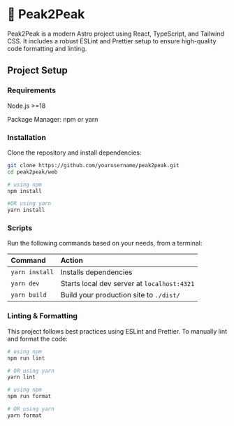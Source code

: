 # 🚀 Peak2Peak

Peak2Peak is a modern Astro project using React, TypeScript, and Tailwind CSS. It includes a robust ESLint and Prettier setup to ensure high-quality code formatting and linting.

## Project Setup

### Requirements

Node.js >=18

Package Manager: npm or yarn

### Installation

Clone the repository and install dependencies:

```bash
git clone https://github.com/yourusername/peak2peak.git
cd peak2peak/web

# using npm
npm install

#OR using yarn
yarn install
```

### Scripts

Run the following commands based on your needs, from a terminal:

| Command        | Action                                      |
| :------------- | :------------------------------------------ |
| `yarn install` | Installs dependencies                       |
| `yarn dev`     | Starts local dev server at `localhost:4321` |
| `yarn build`   | Build your production site to `./dist/`     |

### Linting & Formatting

This project follows best practices using ESLint and Prettier.
To manually lint and format the code:

```bash
# using npm
npm run lint

# OR using yarn
yarn lint
```

```bash
# using npm
npm run format

# OR using yarn
yarn format
```
